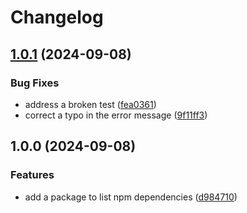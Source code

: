 # Changelog

## [1.0.1](https://github.com/rowanmanning/repo-tools/compare/npm-dependencies-v1.0.0...npm-dependencies-v1.0.1) (2024-09-08)


### Bug Fixes

* address a broken test ([fea0361](https://github.com/rowanmanning/repo-tools/commit/fea0361b19c5c1727259b127d692f3f02832422c))
* correct a typo in the error message ([9f11ff3](https://github.com/rowanmanning/repo-tools/commit/9f11ff3800217c394db67d64a053fd71a0282b75))

## 1.0.0 (2024-09-08)


### Features

* add a package to list npm dependencies ([d984710](https://github.com/rowanmanning/repo-tools/commit/d984710be9a27af0fc3c55545a48ff726033d88a))
